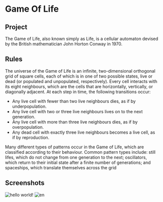 # Game Of Life

## Project
The Game of Life, also known simply as Life, is a cellular automaton devised by the British mathematician John Horton Conway in 1970.

## Rules
The universe of the Game of Life is an infinite, two-dimensional orthogonal grid of square cells, each of which is in one of two possible states, live or dead (or populated and unpopulated, respectively). Every cell interacts with its eight neighbours, which are the cells that are horizontally, vertically, or diagonally adjacent. At each step in time, the following transitions occur:

* Any live cell with fewer than two live neighbours dies, as if by underpopulation.
* Any live cell with two or three live neighbours lives on to the next generation.
* Any live cell with more than three live neighbours dies, as if by overpopulation.
* Any dead cell with exactly three live neighbours becomes a live cell, as if by reproduction.

Many different types of patterns occur in the Game of Life, which are classified according to their behaviour. Common pattern types include: still lifes, which do not change from one generation to the next; oscillators, which return to their initial state after a finite number of generations; and spaceships, which translate themselves across the grid

## Screenshots

![hello world!](https://user-images.githubusercontent.com/65543135/174391865-a4a5e423-fc5d-441d-9802-788da8c2a094.PNG)
![en](https://user-images.githubusercontent.com/65543135/174391864-694ee79c-fd58-4c05-b144-65e3a094c39c.PNG)

